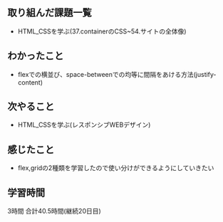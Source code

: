 ## 取り組んだ課題一覧
- HTML_CSSを学ぶ(37.containerのCSS~54.サイトの全体像)
## わかったこと
- flexでの横並び、space-betweenでの均等に間隔をあける方法(justify-content)
## 次やること 
- HTML_CSSを学ぶ(レスポンシブWEBデザイン)
## 感じたこと
- flex,gridの2種類を学習したので使い分けができるようにしていきたい

## 学習時間
3時間
合計40.5時間(継続20日目)
